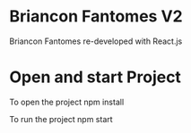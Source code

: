 # Briancon Fantomes V2
Briancon Fantomes re-developed with React.js

# Open and start Project
To open the project
npm install 


To run the project
npm start